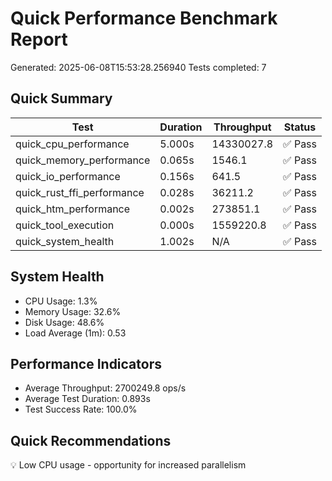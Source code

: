 # Quick Performance Benchmark Report
Generated: 2025-06-08T15:53:28.256940
Tests completed: 7

## Quick Summary

| Test | Duration | Throughput | Status |
|------|----------|------------|--------|
| quick_cpu_performance | 5.000s | 14330027.8 | ✅ Pass |
| quick_memory_performance | 0.065s | 1546.1 | ✅ Pass |
| quick_io_performance | 0.156s | 641.5 | ✅ Pass |
| quick_rust_ffi_performance | 0.028s | 36211.2 | ✅ Pass |
| quick_htm_performance | 0.002s | 273851.1 | ✅ Pass |
| quick_tool_execution | 0.000s | 1559220.8 | ✅ Pass |
| quick_system_health | 1.002s | N/A | ✅ Pass |

## System Health
- CPU Usage: 1.3%
- Memory Usage: 32.6%
- Disk Usage: 48.6%
- Load Average (1m): 0.53

## Performance Indicators
- Average Throughput: 2700249.8 ops/s
- Average Test Duration: 0.893s
- Test Success Rate: 100.0%

## Quick Recommendations
💡 Low CPU usage - opportunity for increased parallelism